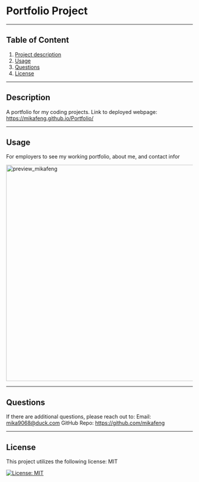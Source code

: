 

# Portfolio Project


***

## Table of Content
1. [Project description](#Description)
2. [Usage](#Usage)
3. [Questions](Questions)
4. [License](License)

***

 ## Description

A portfolio for my coding projects.
Link to deployed webpage: https://mikafeng.github.io/Portfolio/

---

## Usage

For employers to see my working portfolio, about me, and contact infor

<img width="583" alt="preview_mikafeng" src="https://user-images.githubusercontent.com/110942241/220458441-cfe758eb-379e-40af-9fca-b014edac7d08.png">

---

## Questions

If there are additional questions, please reach out to:
Email: mika9068@duck.com
GitHub Repo: https://github.com/mikafeng

---

## License
This project utilizes the following license: MIT

[![License: MIT](https://img.shields.io/badge/License-MIT-yellow.svg)](https://opensource.org/licenses/MIT)

